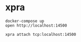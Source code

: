 # xpra

    docker-compose up
    open http://localhost:14500
    
    xpra attach tcp:localhost:14500
